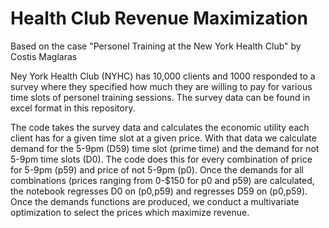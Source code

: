 # Health Club Revenue Maximization
Based on the case "Personel Training at the New York Health Club" by Costis Maglaras

Ney York Health Club (NYHC) has 10,000 clients and 1000 responded to a survey where they specified how much they are willing to pay for various time slots of personel training sessions. The survey data can be found in excel format in this repository. 

The code takes the survey data and calculates the economic utility each client has for a given time slot at a given price. With that data we calculate demand for the 5-9pm (D59) time slot (prime time) and the demand for not 5-9pm time slots (D0). The code does this for every combination of price for 5-9pm (p59) and price of not 5-9pm (p0). Once the demands for all combinations (prices ranging from 0-$150 for p0 and p59) are calculated, the notebook regresses D0 on (p0,p59) and regresses D59 on (p0,p59). Once the demands functions are produced, we conduct a multivariate optimization to select the prices which maximize revenue. 
